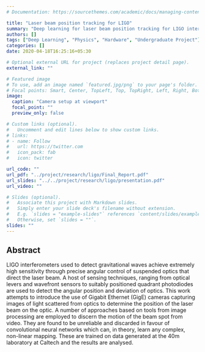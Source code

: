 ```yaml
---
# Documentation: https://sourcethemes.com/academic/docs/managing-content/

title: "Laser beam position tracking for LIGO"
summary: "Deep learning for laser beam position tracking for LIGO interferometers."
authors: []
tags: ["Deep Learning", "Physics", "Hardware", "Undergraduate Project"]
categories: []
date: 2020-04-18T16:25:16+05:30

# Optional external URL for project (replaces project detail page).
external_link: ""

# Featured image
# To use, add an image named `featured.jpg/png` to your page's folder.
# Focal points: Smart, Center, TopLeft, Top, TopRight, Left, Right, BottomLeft, Bottom, BottomRight.
image:
  caption: "Camera setup at viewport"
  focal_point: ""
  preview_only: false

# Custom links (optional).
#   Uncomment and edit lines below to show custom links.
# links:
# - name: Follow
#   url: https://twitter.com
#   icon_pack: fab
#   icon: twitter

url_code: ""
url_pdf: "../project/research/ligo/Final_Report.pdf"
url_slides: "../../project/research/ligo/presentation.pdf"
url_video: ""

# Slides (optional).
#   Associate this project with Markdown slides.
#   Simply enter your slide deck's filename without extension.
#   E.g. `slides = "example-slides"` references `content/slides/example-slides.md`.
#   Otherwise, set `slides = ""`.
slides: ""
---
```


## Abstract

LIGO  interferometers  used  to  detect  gravitational  waves  achieve  extremely  high sensitivity  through  precise  angular  control  of  suspended  optics  that  direct  the  laser beam.  A host of sensing techniques, ranging from optical levers and wavefront sensors to suitably positioned quadrant photodiodes are used to detect the angular position and deviation of optics. This work attempts to introduce the use of Gigabit Ethernet (GigE) cameras capturing images of light scattered from optics to determine the position of the laser beam on the optic.  A number of approaches based on tools from image processing are employed to discern the motion of the beam spot from video.  They are found to be unreliable and discarded in favour of convolutional neural networks which can, in theory, learn any complex, non-linear mapping.  These are trained on data generated at the 40m laboratory at Caltech and the results are analysed.

<!-- Would be nice to set up a gallery.	 -->